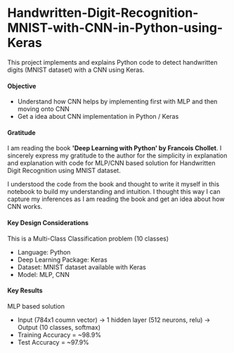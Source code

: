 # Handwritten-Digit-Recognition-MNIST-with-CNN-in-Python-using-Keras
This project implements and explains Python code to detect handwritten digits (MNIST dataset) with a CNN using Keras.  

#### Objective
- Understand how CNN helps by implementing first with MLP and then moving onto CNN
- Get a idea about CNN implementation in Python / Keras

#### Gratitude
I am reading the book **'Deep Learning with Python' by Francois Chollet**. I sincerely express my gratitude to the author for the simplicity in explanation and explanation with code for MLP/CNN based solution for Handwritten Digit Recognition using MNIST dataset. 

I understood the code from the book and thought to write it myself in this notebook to build my understanding and intuition. I thought this way I can capture my inferences as I am reading the book and get an idea about how CNN works.

#### Key Design Considerations
This is a Multi-Class Classification problem (10 classes)
- Language: Python
- Deep Learning Package: Keras
- Dataset: MNIST dataset available with Keras
- Model: MLP, CNN

#### Key Results
MLP based solution
- Input (784x1 coumn vector) -> 1 hidden layer (512 neurons, relu) -> Output (10 classes, softmax)
- Training Accuracy = ~98.9%
- Test Accuracy = ~97.9%

